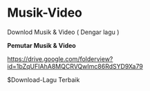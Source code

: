 # Musik-Video
Downlod Musik &amp; Video ( Dengar lagu )


**Pemutar Musik & Video**


https://drive.google.com/folderview?id=1bZqUFIAhA8MQCRVQwImc86RdSYD9Xa79

$Download-Lagu Terbaik
